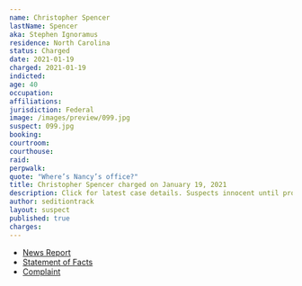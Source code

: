 ```yaml
---
name: Christopher Spencer
lastName: Spencer
aka: Stephen Ignoramus
residence: North Carolina
status: Charged
date: 2021-01-19
charged: 2021-01-19
indicted:
age: 40
occupation:
affiliations:
jurisdiction: Federal
image: /images/preview/099.jpg
suspect: 099.jpg
booking:
courtroom:
courthouse:
raid:
perpwalk:
quote: "Where’s Nancy’s office?"
title: Christopher Spencer charged on January 19, 2021
description: Click for latest case details. Suspects innocent until proven guilty.
author: seditiontrack
layout: suspect
published: true
charges:
---
```

- [News Report](https://www.wsoctv.com/news/local/fbi-makes-first-arrest-nc-resident-involved-us-capitol-riot/C4KA2XRFZRHYZKUU2VT65O54UU/)
- [Statement of Facts](https://www.justice.gov/opa/page/file/1356986/download)
- [Complaint](https://www.justice.gov/opa/page/file/1356981/download)
